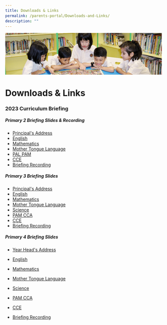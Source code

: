 ```yaml
---
title: Downloads & Links
permalink: /parents-portal/Downloads-and-Links/
description: ""
---
```

![](/images/banner.gif)

Downloads & Links
=================

### 2023 Curriculum Briefing

##### **Primary 2 Briefing Slides & Recording**

*   [Principal's Address](/files/2023%20P2%20P%20Welcome_Address.pdf)
*   [English](/files/2023%20P2%20EL%20Curriculum%20Briefing.pdf)
*   [Mathematics](/files/2023%20P2%20MA%20Curriculum%20Briefing.pdf)
*   [Mother Tongue Language](/files/2023%20P2%20MTL%20Curriculum%20Briefing.pdf)
*   [PAL PAM](/files/2023%20P2%20PAL%20PAM%20Curriculum%20Briefing.pdf)
*   [CCE](/files/CCE%20Briefing%20for%20P2%20parents%202023.pdf)
*   [Briefing Recording](https://drive.google.com/file/d/1Zn-28oWzptc-5pvk8RSwKt39RwxhhN_6/view?usp=sharing)


##### **Primary 3 Briefing Slides**  

*   [Principal's Address](/files/2023%20P3%20P%20Address%202023.pdf)
*   [English](/files/2023%20P3%20EL%20Cclm%20Briefing_upload.pdf)
*   [Mathematics](/files/2023%20P3%20MA%20Curriculum%20Briefing.pdf)
*   [Mother Tongue Language](/files/2023%20P3%20MTL%20Curriculum%20Briefing.pdf)
*   [Science](/files/Primary%203_SCI%2013%20Jan.pdf)
*   [PAM CCA](/files/2023%20P3%20PAM%20CCA%20Curriculum%20Briefing.pdf)
*   [CCE](/files/CCE%20Briefing%20for%20P3%20parents%202023.pdf)
*   [Briefing Recording](https://drive.google.com/file/d/1b0wGLX4sm8CSj-N9E6dizuRe2UTTIhyI/view?usp=sharing)


##### **Primary 4 Briefing Slides**  

*   [Year Head's Address](/files/2023%20YH%20Presentation%20for%20Curriculum%20Briefing%20P4.pdf)
*   [English](/files/2023%20P4%20EL%20Cclm%20Briefing%20uploading.pdf)
*   [Mathematics](/files/2023%20P4%20MA%20Curriculum%20Briefing.pdf)
*   [Mother Tongue Language](/files/2023%20P4%20MTL%20Curriculum%20Briefing.pdf)
*   [Science](https://junyuanpri.moe.edu.sg/qql/slot/u499/2023/2023%20Curriculum%20Briefing/P4/2023%20P4%20SCI%20Curriculum%20Briefing.pdf)
*   [PAM CCA](https://junyuanpri.moe.edu.sg/qql/slot/u499/2023/2023%20Curriculum%20Briefing/P4/2023%20PAM%20CCA%20Curriculum%20Briefing.pdf)
*   [CCE](https://junyuanpri.moe.edu.sg/qql/slot/u499/2023/2023%20Curriculum%20Briefing/P4/CCE%20Briefing%20for%20P4%20parents%202023.pdf)

*   [Briefing Recording](https://drive.google.com/file/d/1weLQFWfjTZfjTJ2UqQfnKBHWZHoRHILo/view?usp=sharing)